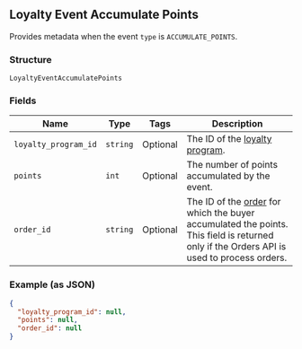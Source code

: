 ## Loyalty Event Accumulate Points

Provides metadata when the event `type` is `ACCUMULATE_POINTS`.

### Structure

`LoyaltyEventAccumulatePoints`

### Fields

| Name | Type | Tags | Description |
|  --- | --- | --- | --- |
| `loyalty_program_id` | `string` | Optional | The ID of the [loyalty program](#type-LoyaltyProgram). |
| `points` | `int` | Optional | The number of points accumulated by the event. |
| `order_id` | `string` | Optional | The ID of the [order](#type-Order) for which the buyer accumulated the points.<br>This field is returned only if the Orders API is used to process orders. |

### Example (as JSON)

```json
{
  "loyalty_program_id": null,
  "points": null,
  "order_id": null
}
```

